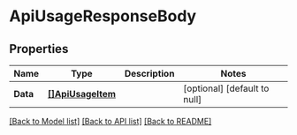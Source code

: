 # ApiUsageResponseBody

## Properties
Name | Type | Description | Notes
------------ | ------------- | ------------- | -------------
**Data** | [**[]ApiUsageItem**](ApiUsageItem.md) |  | [optional] [default to null]

[[Back to Model list]](../README.md#documentation-for-models) [[Back to API list]](../README.md#documentation-for-api-endpoints) [[Back to README]](../README.md)

